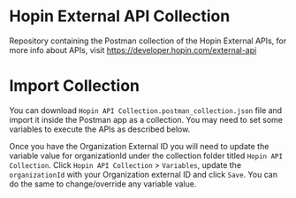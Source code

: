 # Hopin External API Collection


Repository containing the Postman collection of the Hopin External APIs, for more info about APIs, visit https://developer.hopin.com/external-api

# Import Collection


You can download `Hopin API Collection.postman_collection.json` file and import it inside the Postman app as a collection.
You may need to set some variables to execute the APIs as described below.

Once you have the Organization External ID you will need to update the variable value for organizationId under the collection folder titled `Hopin API Collection`.
Click `Hopin API Collection` > `Variables`, update the `organizationId` with your Organization external ID and click `Save`. You can do the same to change/override any variable value.
